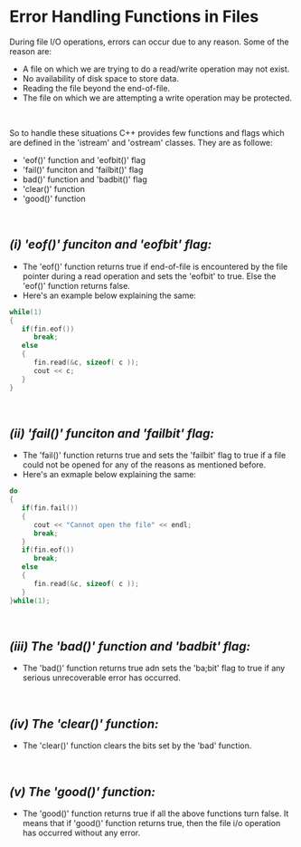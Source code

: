 # Error Handling Functions in Files

During file I/O operations, errors can occur due to any reason. Some of the reason are:

- A file on which we are trying to do a read/write operation may not exist.
- No availability of disk space to store data.
- Reading the file beyond the end-of-file.
- The file on which we are attempting a write operation may be protected.

<br />

So to handle these situations C++ provides few functions and flags which are defined in the 'istream' and 'ostream' classes. They are as followe:

- 'eof()' function and 'eofbit()' flag
- 'fail()' funciton and 'failbit()' flag
- bad()' function and 'badbit()' flag
- 'clear()' function
- 'good()' function

<br />

## _(i) 'eof()' funciton and 'eofbit' flag:_

- The 'eof()' function returns true if end-of-file is encountered by the file pointer during a read operation and sets the 'eofbit' to true. Else the 'eof()' function returns false.
- Here's an example below explaining the same:

```C++
while(1)
{
   if(fin.eof())
      break;
   else
   {
      fin.read(&c, sizeof( c ));
      cout << c;
   }
}

```
<br />

## _(ii) 'fail()' funciton and 'failbit' flag:_

- The 'fail()' function returns true and sets the 'failbit' flag to true if a file could not be opened for any of the reasons as mentioned before.
- Here's an exmaple below explaining the same:

```C++
do
{
   if(fin.fail())
   {
      cout << "Cannot open the file" << endl;
      break;
   }
   if(fin.eof())
      break;
   else
   {
      fin.read(&c, sizeof( c ));
   }
}while(1);

```
<br />

## _(iii) The 'bad()' function and 'badbit' flag:_

- The 'bad()' function returns true adn sets the 'ba;bit' flag to true if any serious unrecoverable error has occurred.
<br />

## _(iv) The 'clear()' function:_

- The 'clear()' function clears the bits set by the 'bad' function.
<br />

## _(v) The 'good()' function:_

- The 'good()' function returns true if all the above functions turn false. It means that if 'good()' function returns true, then the file i/o operation has occurred without any error.
















